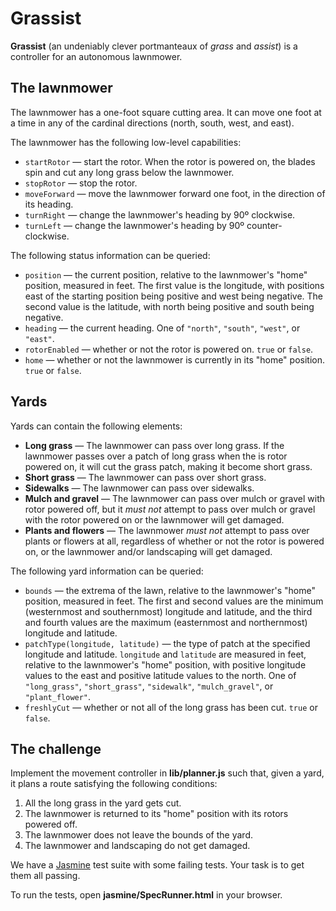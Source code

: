 # Grassist

**Grassist** (an undeniably clever portmanteaux of _grass_ and _assist_) is a controller for an autonomous lawnmower.

## The lawnmower

The lawnmower has a one-foot square cutting area. It can move one foot at a time in any of the cardinal directions (north, south, west, and east).

The lawnmower has the following low-level capabilities:
  - `startRotor` — start the rotor. When the rotor is powered on, the blades spin and cut any long grass below the lawnmower.
  - `stopRotor` — stop the rotor.
  - `moveForward` — move the lawnmower forward one foot, in the direction of its heading.
  - `turnRight` — change the lawnmower's heading by 90º clockwise.
  - `turnLeft` — change the lawnmower's heading by 90º counter-clockwise.

The following status information can be queried:
  - `position` — the current position, relative to the lawnmower's "home" position, measured in feet. The first value is the longitude, with positions east of the starting position being positive and west being negative. The second value is the latitude, with north being positive and south being negative.
  - `heading` — the current heading. One of `"north"`, `"south"`, `"west"`, or `"east"`.
  - `rotorEnabled` — whether or not the rotor is powered on. `true` or `false`.
  - `home` — whether or not the lawnmower is currently in its "home" position. `true` or `false`.

## Yards

Yards can contain the following elements:
  - **Long grass** — The lawnmower can pass over long grass. If the lawnmower passes over a patch of long grass when the is rotor powered on, it will cut the grass patch, making it become short grass.
  - **Short grass** — The lawnmower can pass over short grass.
  - **Sidewalks** — The lawnmower can pass over sidewalks.
  - **Mulch and gravel** — The lawnmower can pass over mulch or gravel with rotor powered off, but it _must not_ attempt to pass over mulch or gravel with the rotor powered on or the lawnmower will get damaged.
  - **Plants and flowers** — The lawnmower _must not_ attempt to pass over plants or flowers at all, regardless of whether or not the rotor is powered on, or the lawnmower and/or landscaping will get damaged.

The following yard information can be queried:
  - `bounds` — the extrema of the lawn, relative to the lawnmower's "home" position, measured in feet. The first and second values are the minimum (westernmost and southernmost) longitude and latitude, and the third and fourth values are the maximum (easternmost and northernmost) longitude and latitude.
  - `patchType(longitude, latitude)` — the type of patch at the specified longitude and latitude. `longitude` and `latitude` are measured in feet, relative to the lawnmower's "home" position, with positive longitude values to the east and positive latitude values to the north. One of `"long_grass"`, `"short_grass"`, `"sidewalk"`, `"mulch_gravel"`, or `"plant_flower"`.
  - `freshlyCut` — whether or not all of the long grass has been cut. `true` or `false`.

## The challenge

Implement the movement controller in **lib/planner.js** such that, given a yard, it plans a route satisfying the following conditions:
  1. All the long grass in the yard gets cut.
  2. The lawnmower is returned to its "home" position with its rotors powered off.
  3. The lawnmower does not leave the bounds of the yard.
  4. The lawnmower and landscaping do not get damaged.

We have a [Jasmine](http://jasmine.github.io/2.0/introduction.html) test suite with some failing tests. Your task is to get them all passing.

To run the tests, open **jasmine/SpecRunner.html** in your browser.
